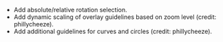 - Add absolute/relative rotation selection.
- Add dynamic scaling of overlay guidelines based on zoom level (credit: phillycheeze).
- Add additional guidelines for curves and circles (credit: phillycheeze).